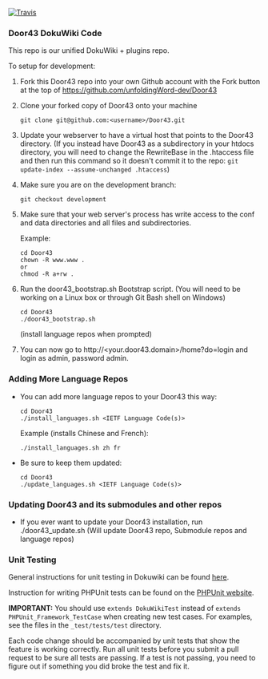 [![Travis](https://travis-ci.org/unfoldingWord-dev/Door43.svg)](https://travis-ci.org/unfoldingWord-dev/Door43)

### Door43 DokuWiki Code

This repo is our unified DokuWiki + plugins repo.

To setup for development:

1. Fork this Door43 repo into your own Github account with the Fork button at the top of https://github.com/unfoldingWord-dev/Door43

2. Clone your forked copy of Door43 onto your machine
   ```
   git clone git@github.com:<username>/Door43.git
   ```

3. Update your webserver to have a virtual host that points to the Door43 directory. (If you instead have Door43 as a
   subdirectory in your htdocs directory, you will need to change the RewriteBase in the .htaccess file and then run this command so it doesn't commit
   it to the repo: `git update-index --assume-unchanged .htaccess`)

4. Make sure you are on the development branch:
   ```
   git checkout development
   ```

5. Make sure that your web server's process has write access to the conf and data directories and all files and subdirectories.

   Example:
   ```
   cd Door43
   chown -R www.www .
   or
   chmod -R a+rw .
   ```

6. Run the door43_bootstrap.sh Bootstrap script. (You will need to be working on a Linux box or through Git Bash shell on Windows)
   ```
   cd Door43
   ./door43_bootstrap.sh
   ```
   (install language repos when prompted)

7. You can now go to http://&lt;your.door43.domain&gt;/home?do=login and login as admin, password admin.

### Adding More Language Repos

* You can add more language repos to your Door43 this way:
  ```
  cd Door43
  ./install_languages.sh <IETF Language Code(s)>
  ```
  Example (installs Chinese and French):
  ```
  ./install_languages.sh zh fr
  ```

* Be sure to keep them updated:
  ```
  cd Door43
  ./update_languages.sh <IETF Language Code(s)>
  ```

### Updating Door43 and its submodules and other repos

* If you ever want to update your Door43 installation, run ./door43_update.sh (Will update Door43 repo, Submodule repos and language repos)

### Unit Testing

General instructions for unit testing in Dokuwiki can be found [here](https://www.dokuwiki.org/devel:unittesting).

Instruction for writing PHPUnit tests can be found on the [PHPUnit website](https://phpunit.de/manual/current/en/writing-tests-for-phpunit.html).

**IMPORTANT:** You should use `extends DokuWikiTest` instead of `extends PHPUnit_Framework_TestCase` when creating new
test cases.  For examples, see the files in the `_test/tests/test` directory.

Each code change should be accompanied by unit tests that show the feature is working correctly.  Run all unit tests
before you submit a pull request to be sure all tests are passing.  If a test is not passing, you need to figure out if
something you did broke the test and fix it.

